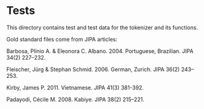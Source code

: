 Tests
=====

This directory contains test and test data for the tokenizer and its functions.

Gold standard files come from JIPA articles:

Barbosa, Plínio A. & Eleonora C. Albano. 2004. Portuguese, Brazilian. JIPA 34(2) 227–232.

Fleischer, Jürg & Stephan Schmid. 2006. German, Zurich. JIPA 36(2) 243–253.

Kirby, James P. 2011. Vietnamese. JIPA 41(3) 381-392. 

Padayodi, Cécile M. 2008. Kabiye. JIPA 38(2) 215–221.

